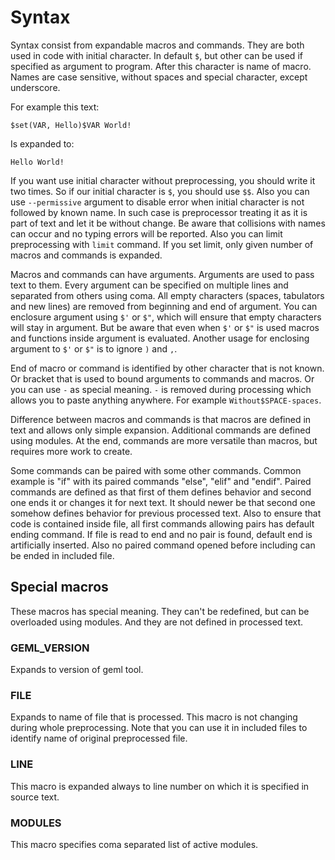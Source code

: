 Syntax
======
Syntax consist from expandable macros and commands. They are both used in code
with initial character. In default `$`, but other can be used if specified as
argument to program. After this character is name of macro. Names are case
sensitive, without spaces and special character, except underscore.

For example this text:
```
$set(VAR, Hello)$VAR World!
```
Is expanded to:
```
Hello World!
```

If you want use initial character without preprocessing, you should write it two
times. So if our initial character is `$`, you should use `$$`.  Also you can use
`--permissive` argument to disable error when initial character is not followed by
known name. In such case is preprocessor treating it as it is part of text and let
it be without change. Be aware that collisions with names can occur and no typing
errors will be reported. Also you can limit preprocessing with `limit` command. If
you set limit, only given number of macros and commands is expanded.

Macros and commands can have arguments. Arguments are used to pass text to them.
Every argument can be specified on multiple lines and separated from others using
coma. All empty characters (spaces, tabulators and new lines) are removed from
beginning and end of argument. You can enclosure argument using `$'` or `$"`, which
will ensure that empty characters will stay in argument. But be aware that even
when `$'` or `$"` is used macros and functions inside argument is evaluated. Another
usage for enclosing argument to `$'` or `$"` is to ignore `)` and `,`.

End of macro or command is identified by other character that is not known. Or
bracket that is used to bound arguments to commands and macros. Or you can use `-`
as special meaning. `-` is removed during processing which allows you to paste
anything anywhere. For example `Without$SPACE-spaces`.

Difference between macros and commands is that macros are defined in text and
allows only simple expansion. Additional commands are defined using modules.
At the end, commands are more versatile than macros, but requires more work to
create.

Some commands can be paired with some other commands. Common example is "if" with
its paired commands "else", "elif" and "endif". Paired commands are defined as
that first of them defines behavior and second one ends it or changes it for next
text. It should newer be that second one somehow defines behavior for previous
processed text. Also to ensure that code is contained inside file, all first
commands allowing pairs has default ending command. If file is read to end and no
pair is found, default end is artificially inserted. Also no paired command opened
before including can be ended in included file.

Special macros
--------------
These macros has special meaning. They can't be redefined, but can be overloaded
using modules. And they are not defined in processed text.
### GEML_VERSION
Expands to version of geml tool.
### FILE
Expands to name of file that is processed. This macro is not changing during whole
preprocessing. Note that you can use it in included files to identify name of
original preprocessed file.
### LINE
This macro is expanded always to line number on which it is specified in source
text.
### MODULES
This macro specifies coma separated list of active modules.
